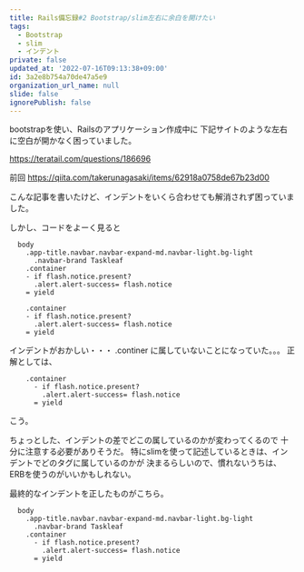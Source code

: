 ```yaml
---
title: Rails備忘録#2 Bootstrap/slim左右に余白を開けたい
tags:
  - Bootstrap
  - slim
  - インデント
private: false
updated_at: '2022-07-16T09:13:38+09:00'
id: 3a2e8b754a70de47a5e9
organization_url_name: null
slide: false
ignorePublish: false
---
```


bootstrapを使い、Railsのアプリケーション作成中に
下記サイトのような左右に空白が開かなく困っていました。

https://teratail.com/questions/186696


前回
https://qiita.com/takerunagasaki/items/62918a0758de67b23d00

こんな記事を書いたけど、インデントをいくら合わせても解消されず困っていました。

しかし、コードをよーく見ると
```ruby:application.html.slim
  body
    .app-title.navbar.navbar-expand-md.navbar-light.bg-light
      .navbar-brand Taskleaf
    .container
    - if flash.notice.present?
      .alert.alert-success= flash.notice
    = yield

```

```ruby:application.html.slim
    .container
    - if flash.notice.present?
      .alert.alert-success= flash.notice
    = yield

```
インデントがおかしい・・・
.continer に属していないことになっていた。。。
正解としては、

```ruby:application.html.slim
    .container
      - if flash.notice.present?
        .alert.alert-success= flash.notice
      = yield
```
こう。

ちょっとした、インデントの差でどこの属しているのかが変わってくるので
十分に注意する必要がありそうだ。
特にslimを使って記述しているときは、インデントでどのタグに属しているのかが
決まるらしいので、慣れないうちは、ERBを使うのがいいかもしれない。


最終的なインデントを正したものがこちら。
```ruby:application.html.slim
  body
    .app-title.navbar.navbar-expand-md.navbar-light.bg-light
      .navbar-brand Taskleaf
    .container
      - if flash.notice.present?
        .alert.alert-success= flash.notice
      = yield
```
